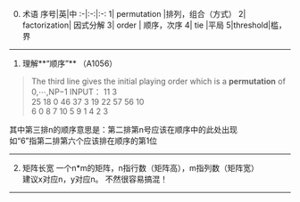 0. 术语
序号|英|中
:-|:-:|:-:
1| permutation  |排列，组合（方式）
2| factorization| 因式分解
3| order  | 顺序，次序
4| tie    |平局
5|threshold|槛，界

---

1. 理解**“顺序”**  （A1056）
>The third line gives the initial playing order which is a **permutation** of 0,⋯,NP−1
INPUT：
>11 3  
>25 18 0 46 37 3 19 22 57 56 10  
>6 0 8 7 10 5 9 1 4 2 3  

其中第三排n的顺序意思是：第二排第n号应该在顺序中的此处出现  
如“6”指第二排第六个应该排在顺序的第1位

---

2. 矩阵长宽
一个n*m的矩阵，n指行数（矩阵高），m指列数（矩阵宽）  
建议x对应n，y对应n。
不然很容易搞混！

---

